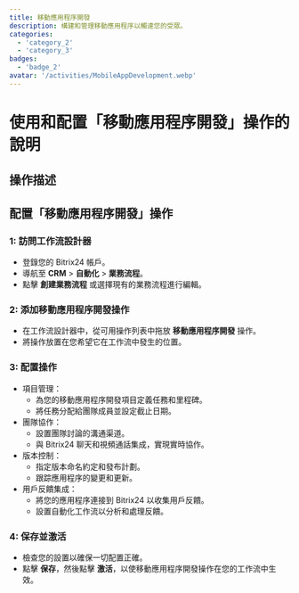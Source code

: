 ```yaml
---
title: 移動應用程序開發
description: 構建和管理移動應用程序以觸達您的受眾。
categories: 
  - 'category_2'
  - 'category_3'
badges: 
  - 'badge_2' 
avatar: '/activities/MobileAppDevelopment.webp'
---
```

# 使用和配置「移動應用程序開發」操作的說明

## 操作描述

## **配置「移動應用程序開發」操作**

### 1: 訪問工作流設計器
- 登錄您的 Bitrix24 帳戶。
- 導航至 **CRM** > **自動化** > **業務流程**。
- 點擊 **創建業務流程** 或選擇現有的業務流程進行編輯。

### 2: 添加移動應用程序開發操作
- 在工作流設計器中，從可用操作列表中拖放 **移動應用程序開發** 操作。
- 將操作放置在您希望它在工作流中發生的位置。

### 3: 配置操作
- 項目管理：
  - 為您的移動應用程序開發項目定義任務和里程碑。
  - 將任務分配給團隊成員並設定截止日期。
- 團隊協作：
  - 設置團隊討論的溝通渠道。
  - 與 Bitrix24 聊天和視頻通話集成，實現實時協作。
- 版本控制：
  - 指定版本命名約定和發布計劃。
  - 跟踪應用程序的變更和更新。
- 用戶反饋集成：
  - 將您的應用程序連接到 Bitrix24 以收集用戶反饋。
  - 設置自動化工作流以分析和處理反饋。

### 4: 保存並激活
- 檢查您的設置以確保一切配置正確。
- 點擊 **保存**，然後點擊 **激活**，以使移動應用程序開發操作在您的工作流中生效。
